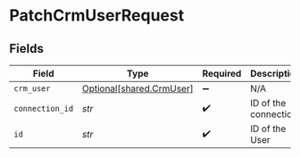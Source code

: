 # PatchCrmUserRequest


## Fields

| Field                                                      | Type                                                       | Required                                                   | Description                                                |
| ---------------------------------------------------------- | ---------------------------------------------------------- | ---------------------------------------------------------- | ---------------------------------------------------------- |
| `crm_user`                                                 | [Optional[shared.CrmUser]](../../models/shared/crmuser.md) | :heavy_minus_sign:                                         | N/A                                                        |
| `connection_id`                                            | *str*                                                      | :heavy_check_mark:                                         | ID of the connection                                       |
| `id`                                                       | *str*                                                      | :heavy_check_mark:                                         | ID of the User                                             |